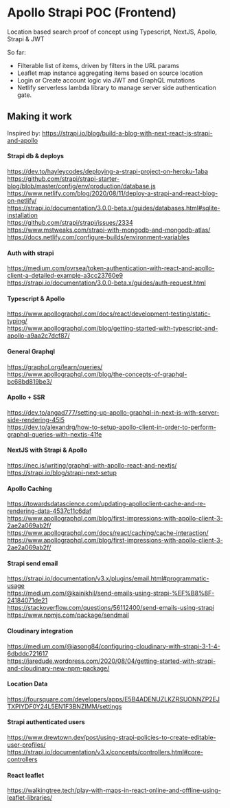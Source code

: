 # Apollo Strapi POC (Frontend)
Location based search proof of concept using Typescript, NextJS, Apollo, Strapi & JWT

So far: 
- Filterable list of items, driven by filters in the URL params   
- Leaflet map instance aggregating items based on source location    
- Login or Create account logic via JWT and GraphQL mutations   
- Netlify serverless lambda library to manage server side authentication gate.   



## Making it work
Inspired by: https://strapi.io/blog/build-a-blog-with-next-react-js-strapi-and-apollo     

#### Strapi db & deploys 
https://dev.to/hayleycodes/deploying-a-strapi-project-on-heroku-1aba     
https://github.com/strapi/strapi-starter-blog/blob/master/config/env/production/database.js     
https://www.netlify.com/blog/2020/08/11/deploy-a-strapi-and-react-blog-on-netlify/           
https://strapi.io/documentation/3.0.0-beta.x/guides/databases.html#sqlite-installation        
https://github.com/strapi/strapi/issues/2334        
https://www.mstweaks.com/strapi-with-mongodb-and-mongodb-atlas/        
https://docs.netlify.com/configure-builds/environment-variables     

#### Auth with strapi
https://medium.com/ovrsea/token-authentication-with-react-and-apollo-client-a-detailed-example-a3cc23760e9           
https://strapi.io/documentation/3.0.0-beta.x/guides/auth-request.html     

#### Typescript & Apollo
https://www.apollographql.com/docs/react/development-testing/static-typing/        
https://www.apollographql.com/blog/getting-started-with-typescript-and-apollo-a9aa2c7dcf87/           

#### General Graphql
https://graphql.org/learn/queries/       
https://www.apollographql.com/blog/the-concepts-of-graphql-bc68bd819be3/     

#### Apollo + SSR
https://dev.to/angad777/setting-up-apollo-graphql-in-next-js-with-server-side-rendering-45l5         
https://dev.to/alexandrg/how-to-setup-apollo-client-in-order-to-perform-graphql-queries-with-nextjs-41fe         

#### NextJS with Strapi & Apollo
https://nec.is/writing/graphql-with-apollo-react-and-nextjs/       
https://strapi.io/blog/strapi-next-setup         

#### Apollo Caching
https://towardsdatascience.com/updating-apolloclient-cache-and-re-rendering-data-4537c11c6daf        
https://www.apollographql.com/blog/first-impressions-with-apollo-client-3-2ae2a069ab2f/        
https://www.apollographql.com/docs/react/caching/cache-interaction/            
https://www.apollographql.com/blog/first-impressions-with-apollo-client-3-2ae2a069ab2f/         

#### Strapi send email
https://strapi.io/documentation/v3.x/plugins/email.html#programmatic-usage        
https://medium.com/@kainikhil/send-emails-using-strapi-%EF%B8%8F-24184071de21        
https://stackoverflow.com/questions/56112400/send-emails-using-strapi        
https://www.npmjs.com/package/sendmail        

#### Cloudinary integration
https://medium.com/@jasong84/configuring-cloudinary-with-strapi-3-1-4-6dbddc721617         
https://jaredude.wordpress.com/2020/08/04/getting-started-with-strapi-and-cloudinary-new-npm-package/     

#### Location Data
https://foursquare.com/developers/apps/E5B4ADENUZLKZRSUONNZP2EJTXPIYDF0Y24L5EN1F3BNZIMM/settings           

#### Strapi authenticated users
https://www.drewtown.dev/post/using-strapi-policies-to-create-editable-user-profiles/
https://strapi.io/documentation/v3.x/concepts/controllers.html#core-controllers

#### React leaflet    
https://walkingtree.tech/play-with-maps-in-react-online-and-offline-using-leaflet-libraries/    